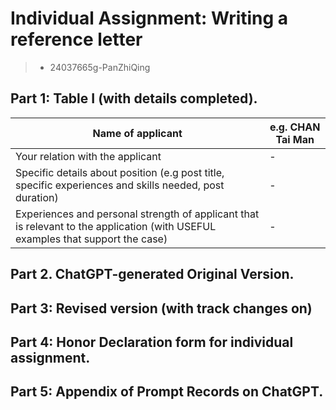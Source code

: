 # Individual Assignment: Writing a reference letter
> - 24037665g-PanZhiQing

## Part 1: Table I (with details completed).

| Name of applicant | e.g. CHAN Tai Man |
| --- | --- |
| Your relation with the applicant | - |
| Specific details about position (e.g post title, specific experiences and skills needed, post duration) | - |
| Experiences and personal strength of applicant that is relevant to the application (with USEFUL examples that support the case) | - |

## Part 2. ChatGPT-generated Original Version.

## Part 3: Revised version (with track changes on)

## Part 4: Honor Declaration form for individual assignment.

## Part 5: Appendix of Prompt Records on ChatGPT.